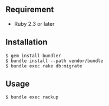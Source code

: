 ## Requirement
- Ruby 2.3 or later

## Installation

```console
$ gem install bundler
$ bundle install --path vendor/bundle
$ bundle exec rake db:migrate
```

## Usage

```console
$ bundle exec rackup
```
